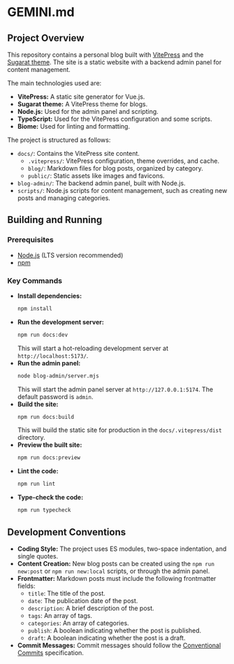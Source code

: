 # GEMINI.md

## Project Overview

This repository contains a personal blog built with [VitePress](https://vitepress.dev/) and the [Sugarat theme](https://theme.sugarat.top/). The site is a static website with a backend admin panel for content management.

The main technologies used are:

*   **VitePress:** A static site generator for Vue.js.
*   **Sugarat theme:** A VitePress theme for blogs.
*   **Node.js:** Used for the admin panel and scripting.
*   **TypeScript:** Used for the VitePress configuration and some scripts.
*   **Biome:** Used for linting and formatting.

The project is structured as follows:

*   `docs/`: Contains the VitePress site content.
    *   `.vitepress/`: VitePress configuration, theme overrides, and cache.
    *   `blog/`: Markdown files for blog posts, organized by category.
    *   `public/`: Static assets like images and favicons.
*   `blog-admin/`: The backend admin panel, built with Node.js.
*   `scripts/`: Node.js scripts for content management, such as creating new posts and managing categories.

## Building and Running

### Prerequisites

*   [Node.js](https://nodejs.org/) (LTS version recommended)
*   [npm](https://www.npmjs.com/)

### Key Commands

*   **Install dependencies:**
    ```bash
    npm install
    ```
*   **Run the development server:**
    ```bash
    npm run docs:dev
    ```
    This will start a hot-reloading development server at `http://localhost:5173/`.
*   **Run the admin panel:**
    ```bash
    node blog-admin/server.mjs
    ```
    This will start the admin panel server at `http://127.0.0.1:5174`. The default password is `admin`.
*   **Build the site:**
    ```bash
    npm run docs:build
    ```
    This will build the static site for production in the `docs/.vitepress/dist` directory.
*   **Preview the built site:**
    ```bash
    npm run docs:preview
    ```
*   **Lint the code:**
    ```bash
    npm run lint
    ```
*   **Type-check the code:**
    ```bash
    npm run typecheck
    ```

## Development Conventions

*   **Coding Style:** The project uses ES modules, two-space indentation, and single quotes.
*   **Content Creation:** New blog posts can be created using the `npm run new:post` or `npm run new:local` scripts, or through the admin panel.
*   **Frontmatter:** Markdown posts must include the following frontmatter fields:
    *   `title`: The title of the post.
    *   `date`: The publication date of the post.
    *   `description`: A brief description of the post.
    *   `tags`: An array of tags.
    *   `categories`: An array of categories.
    *   `publish`: A boolean indicating whether the post is published.
    *   `draft`: A boolean indicating whether the post is a draft.
*   **Commit Messages:** Commit messages should follow the [Conventional Commits](https://www.conventionalcommits.org/) specification.
